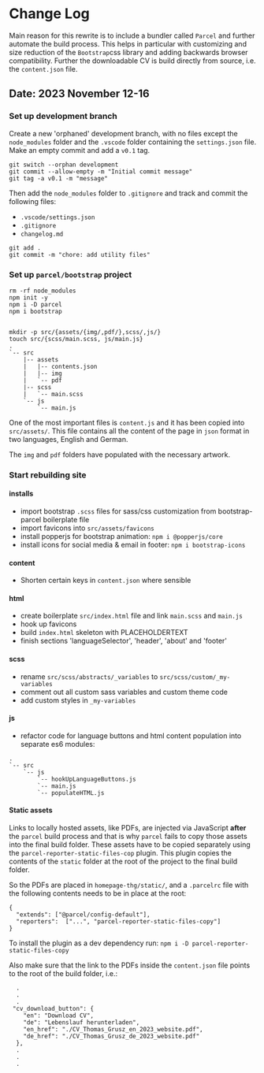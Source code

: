 # Change Log

Main reason for this rewrite is to include a bundler called `Parcel` and further automate the build process. This helps in particular with customizing and size reduction of the `Bootstrap`css library and adding backwards browser compatibility. Further the downloadable CV is build directly from source, i.e. the `content.json` file.

## Date: 2023 November 12-16

### Set up development branch

Create a new 'orphaned' development branch, with no files except the `node_modules` folder and the `.vscode` folder containing the `settings.json` file.
Make an empty commit and add a `v0.1` tag.

```
git switch --orphan development
git commit --allow-empty -m "Initial commit message"
git tag -a v0.1 -m "message"
```

Then add the `node_modules` folder to `.gitignore` and track and commit the following files:

- `.vscode/settings.json`
- `.gitignore`
- `changelog.md`

```
git add .
git commit -m "chore: add utility files"
```

### Set up `parcel/bootstrap` project

```
rm -rf node_modules
npm init -y
npm i -D parcel
npm i bootstrap


mkdir -p src/{assets/{img/,pdf/},scss/,js/}
touch src/{scss/main.scss, js/main.js}
.
`-- src
    |-- assets
    |   |-- contents.json
    |   |-- img
    |   `-- pdf
    |-- scss
    |   `-- main.scss
    `-- js
        `-- main.js
```

One of the most important files is `content.js` and it has been copied into `src/assets/`. This file contains all the content of the page in `json` format in two languages, English and German.

The `img` and `pdf` folders have populated with the necessary artwork.

### Start rebuilding site

#### installs

- import bootstrap `.scss` files for sass/css customization from bootstrap-parcel boilerplate file
- import favicons into `src/assets/favicons`
- install popperjs for bootstrap animation: `npm i @popperjs/core`
- install icons for social media & email in footer: `npm i bootstrap-icons`

#### content

- Shorten certain keys in `content.json` where sensible

#### html

- create boilerplate `src/index.html` file and link `main.scss` and `main.js`
- hook up favicons
- build `index.html` skeleton with PLACEHOLDERTEXT
- finish sections 'languageSelector', 'header', 'about' and 'footer'

#### scss

- rename `src/scss/abstracts/_variables` to `src/scss/custom/_my-variables`
- comment out all custom sass variables and custom theme code
- add custom styles in `_my-variables`

#### js

- refactor code for language buttons and html content population into separate es6 modules:

```
.
`-- src
    `-- js
        `-- hookUpLanguageButtons.js
        `-- main.js
        `-- populateHTML.js
```

#### Static assets

Links to locally hosted assets, like PDFs, are injected via JavaScript **after** the `parcel` build process and that is why `parcel` fails to copy those assets into the final build folder. These assets have to be copied separately using the `parcel-reporter-static-files-cop` plugin. This plugin copies the contents of the `static` folder at the root of the project to the final build folder.

So the PDFs are placed in `homepage-thg/static/`, and a `.parcelrc` file with the following contents needs to be in place at the root:

```
{
  "extends": ["@parcel/config-default"],
  "reporters":  ["...", "parcel-reporter-static-files-copy"]
}
```

To install the plugin as a dev dependency run: `npm i -D parcel-reporter-static-files-copy`

Also make sure that the link to the PDFs inside the `content.json` file points to the root of the build folder, i.e.:

```
  .
  .
  .
 "cv_download_button": {
    "en": "Download CV",
    "de": "Lebenslauf herunterladen",
    "en_href": "./CV_Thomas_Grusz_en_2023_website.pdf",
    "de_href": "./CV_Thomas_Grusz_de_2023_website.pdf"
  },
  .
  .
  .
```
